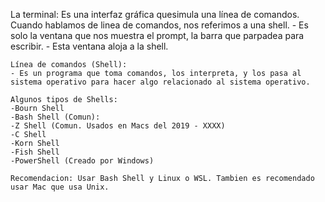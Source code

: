 La terminal:
    Es una interfaz gráfica quesimula una línea de comandos.
    Cuando hablamos de linea de comandos, nos referimos a una shell.
    - Es solo la ventana que nos muestra el prompt, la barra que parpadea para escribir.
    - Esta ventana aloja a la shell.

    Línea de comandos (Shell):
    - Es un programa que toma comandos, los interpreta, y los pasa al sistema operativo para hacer algo relacionado al sistema operativo.

    Algunos tipos de Shells:
    -Bourn Shell
    -Bash Shell (Comun):
    -Z Shell (Comun. Usados en Macs del 2019 - XXXX)
    -C Shell
    -Korn Shell
    -Fish Shell
    -PowerShell (Creado por Windows)

    Recomendacion: Usar Bash Shell y Linux o WSL. Tambien es recomendado usar Mac que usa Unix.